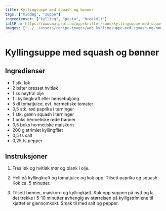 ```yaml
---
title: Kyllingsuppe med squash og bønner
tags: ["middag", "suppe"]
ingredienser: ["kylling", "pasta", "brokkoli"]
tattFra: https://www.matprat.no/oppskrifter/sunn/kyllingsuppe-med-squash-og-bonner/
images: ["../../assets/recipe-images/web_kyllingsuppe-med-squash-og-bønner.jpg"]
---
```


# Kyllingsuppe med squash og bønner

## Ingredienser

- 1 stk. løk
- 2 båter presset hvitløk
- 1 ss nøytral olje
- 1 l kyllingkraft eller hønsebuljong
- 5 dl tomatjuice, evt. hermetiske tomater
- 0,5 stk. rød paprika i terninger
- 1 stk. grønn squash i terninger
- 1 boks hermetiske røde bønner
- 0,5 boks hermetiske maiskorn
- 200 g strimlet kyllingfilet
- 0,5 ts salt
- 0,25 ts pepper

## Instruksjoner

1. Fres løk og hvitløk mør og blank i olje.

2. Hell på kyllingkraft og tomatjuice og kok opp. Tilsett paprika og squash. Kok ca. 5 minutter.

3. Tilsett bønner, maiskorn og kyllingkjøtt. Kok opp suppen på nytt og la det trekke i 5-10 minutter avhengig av størrelsen på kylligstrimlene til kjøttet er gjennomkokt. Smak til med salt og pepper.
